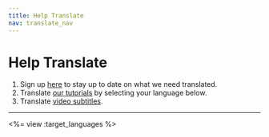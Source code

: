 ```yaml
---
title: Help Translate
nav: translate_nav
---
```


# Help Translate
1. Sign up [here](http://eepurl.com/Im_In) to stay up to date on what we need translated.
2. Translate [our tutorials](/crowdin) by selecting your language below.
3. Translate [video subtitles](/amara).

---

<%= view :target_languages %>
